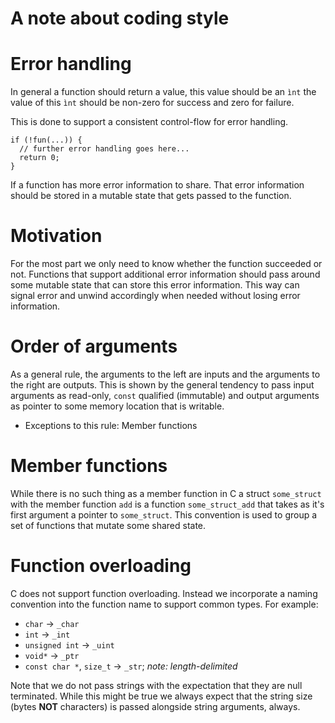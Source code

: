 
A note about coding style
==

Error handling
===

In general a function should return a value, this value should be an `ìnt` the value of this `ìnt` should be non-zero for success and zero for failure.

This is done to support a consistent control-flow for error handling.

    if (!fun(...)) {
      // further error handling goes here...
      return 0;
    }

If a function has more error information to share. That error information should be stored in a mutable state that gets passed to the function.

Motivation
====

For the most part we only need to know whether the function succeeded or not. Functions that support additional error information should pass around some mutable state that can store this error information. This way can signal error and unwind accordingly when needed without losing error information.

Order of arguments
===

As a general rule, the arguments to the left are inputs and the arguments to the right are outputs. This is shown by the general tendency to pass input arguments as read-only, `const` qualified (immutable) and output arguments as pointer to some memory location that is writable.

* Exceptions to this rule: Member functions

Member functions
===

While there is no such thing as a member function in C a struct `some_struct` with the member function `add` is a function `some_struct_add` that takes as it's first argument a pointer to `some_struct`. This convention is used to group a set of functions that mutate some shared state.

Function overloading
===

C does not support function overloading. Instead we incorporate a naming convention into the function name to support common types. For example:

- `char` -> `_char`
- `int` -> `_int`
- `unsigned int` -> `_uint`
- `void*` -> `_ptr`
- `const char *`, `size_t` -> `_str`; *note: length-delimited*

Note that we do not pass strings with the expectation that they are null terminated. While this might be true we always expect that the string size (bytes **NOT** characters) is passed alongside string arguments, always.
